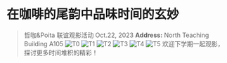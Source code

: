 # 在咖啡的尾韵中品味时间的玄妙
> 哲咖&Poita 联谊观影活动
> Oct.22, 2023
> **Address:** North Teaching Building A105
![T0](1022_Tenet_Review.assets/T0.png)
![T1](1022_Tenet_Review.assets/T1.jpg)
![T2](1022_Tenet_Review.assets/T2.jpg)
![T3](1022_Tenet_Review.assets/T3.jpg)
![T4](1022_Tenet_Review.assets/T4.jpg)
![T5](1022_Tenet_Review.assets/T5.jpg)
> 欢迎下学期一起观影，探讨更多时间堆积的精彩！
